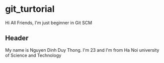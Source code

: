 # git_turtorial

Hi All Friends, I'm just beginner in Git SCM

## Header

My name is Nguyen Dinh Duy Thong. I'm 23 and I'm from Ha Noi university of Science and Technology



